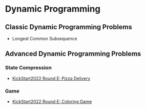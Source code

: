 # Dynamic Programming

## Classic Dynamic Programming Problems

* Longest Common Subsequence

## Advanced Dynamic Programming Problems

### State Compression

* [KickStart2022 Round E: Pizza Delivery][1]

### Game

* [KickStart2022 Round E: Coloring Game][2]

[1]: https://codingcompetitions.withgoogle.com/kickstart/round/00000000008cb0f5/0000000000ba86e6
[2]: https://codingcompetitions.withgoogle.com/kickstart/round/00000000008cb0f5/0000000000ba856a